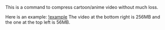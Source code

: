 This is a command to compress cartoon/anime video without much loss.

Here is an example:
[!example](https://raw.github.com/venam/video_rape/master/quality_236_vs_52_2.png)
The video at the bottom right is 256MB and the one at the top left is 56MB.

